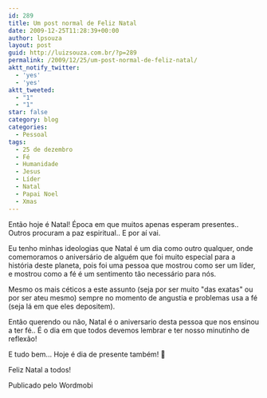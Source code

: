 ```yaml
---
id: 289
title: Um post normal de Feliz Natal
date: 2009-12-25T11:28:39+00:00
author: lpsouza
layout: post
guid: http://luizsouza.com.br/?p=289
permalink: /2009/12/25/um-post-normal-de-feliz-natal/
aktt_notify_twitter:
  - 'yes'
  - 'yes'
aktt_tweeted:
  - "1"
  - "1"
star: false
category: blog
categories:
  - Pessoal
tags:
  - 25 de dezembro
  - Fé
  - Humanidade
  - Jesus
  - Líder
  - Natal
  - Papai Noel
  - Xmas
---
```

Então hoje é Natal! Época em que muitos apenas esperam presentes.. Outros procuram a paz espiritual.. E por aí vai.

Eu tenho minhas ideologias que Natal é um dia como outro qualquer, onde comemoramos o aniversário de alguém que foi muito especial para a história deste planeta, pois foi uma pessoa que mostrou como ser um líder, e mostrou como a fé é um sentimento tão necessário para nós.

Mesmo os mais céticos a este assunto (seja por ser muito "das exatas" ou por ser ateu mesmo) sempre no momento de angustia e problemas usa a fé (seja lá em que eles depositem).

Então querendo ou não, Natal é o aniversario desta pessoa que nos ensinou a ter fé.. É o dia em que todos devemos lembrar e ter nosso minutinho de reflexão!

E tudo bem... Hoje é dia de presente também! 🙂

Feliz Natal a todos!

Publicado pelo Wordmobi
